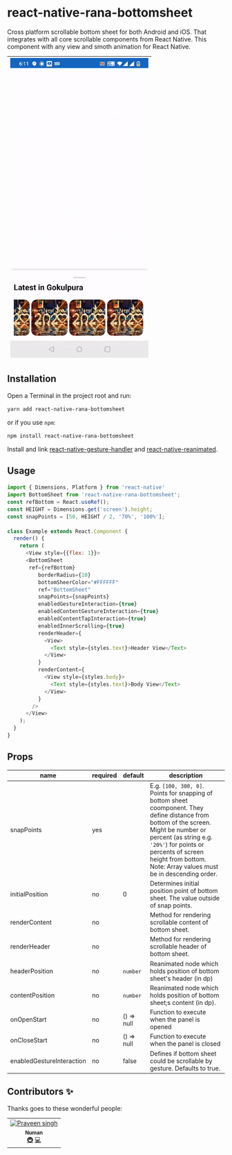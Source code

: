 # react-native-rana-bottomsheet

Cross platform scrollable bottom sheet for both Android and iOS. That integrates with all core scrollable components from React Native. This component with any view and smoth animation for React Native.

| ![](media/bottom1.gif)|
| :--------------------:|

## Installation

Open a Terminal in the project root and run:

```sh
yarn add react-native-rana-bottomsheet
```

or if you use `npm`:

```sh
npm install react-native-rana-bottomsheet
```

Install and link [react-native-gesture-handler](https://kmagiera.github.io/react-native-gesture-handler/docs/getting-started.html) and [react-native-reanimated](https://github.com/kmagiera/react-native-reanimated).

## Usage

```javascript
import { Dimensions, Platform } from 'react-native'
import BottomSheet from 'react-native-rana-bottomsheet';
const refBottom = React.useRef();
const HEIGHT = Dimensions.get('screen').height;
const snapPoints = [50, HEIGHT / 2, '70%', '100%'];

class Example extends React.Component {
  render() {
    return (
      <View style={{flex: 1}}>
      <BottomSheet
       ref={refBottom}
          borderRadius={10}
          bottomSheerColor="#FFFFFF"
          ref="BottomSheet"
          snapPoints={snapPoints}
          enabledGestureInteraction={true}
          enabledContentGestureInteraction={true}
          enabledContentTapInteraction={true}
          enabledInnerScrolling={true}
          renderHeader={
            <View>
              <Text style={styles.text}>Header View</Text>
            </View>
          }
          renderContent={
            <View style={styles.body}>
              <Text style={styles.text}>Body View</Text>
            </View>
          }
        />
      </View>
    );
  }
}
```

## Props

| name                         | required | default   | description                                                                                                                                                                                                                                                                    |
| ---------------------------- | -------- | --------- | ------------------------------------------------------------------------------------------------------------------------------------------------------------------------------------------------------------------------------------------------------------------------------ |
| snapPoints                   | yes      |           | E.g. `[100, 300, 0]`. Points for snapping of bottom sheet coomponent. They define distance from bottom of the screen. Might be number or percent (as string e.g. `'20%'`) for points or percents of screen height from bottom. Note: Array values must be in descending order. |
| initialPosition              | no       | 0         | Determines initial position point of bottom sheet. The value outside of snap points.                                                                                                                                                                                           |
| renderContent                         | no       |           | Method for rendering scrollable content of bottom sheet.                                                                                                                                                                                                                       |
| renderHeader                       | no       |           | Method for rendering scrollable header of bottom sheet.                                                                                                                                                                                                                    |
| headerPosition                   | no       | `number`   | Reanimated node which holds position of bottom sheet's header (in dp)                                                                                                                                                                                                                                     |
| contentPosition     | no       | `number`   | Reanimated node which holds position of bottom sheet;s content (in dp).                                                                                                                                                                                                           |
| onOpenStart              | no       | () => null        | Function to execute when the panel is opened
| onCloseStart              | no       | () => null        | Function to execute when the panel is closed
| enabledGestureInteraction              | no       | false        | Defines if bottom sheet could be scrollable by gesture. Defaults to true.

## Contributors ✨

Thanks goes to these wonderful people:

<!-- ALL-CONTRIBUTORS-LIST:START - Do not remove or modify this section -->
<!-- prettier-ignore -->
<table>
  <tr>
    <td align="center"><a href="https://github.com/Moonubanna"><img src="https://avatars.githubusercontent.com/u/17289834?v=4" width="100px;" alt="Praveen singh"/><br /><sub><b>Numan</b></sub></a><br /><a href="#infra-Numan" title="Infrastructure (Hosting, Build-Tools, etc)">🚇</a> <a href="https://github.com/Moonubanna" title="Code">💻</a></td>
  </tr>
</table>

<!-- ALL-CONTRIBUTORS-LIST:END -->
